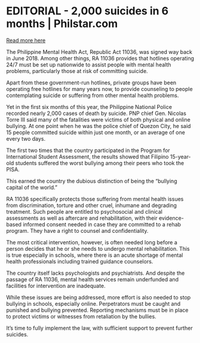 # EDITORIAL - 2,000 suicides in 6 months | Philstar.com

[Read more here](https://www.philstar.com/opinion/2025/07/30/2461739/editorial-2000-suicides-6-months)

The Philippine Mental Health Act, Republic Act 11036, was signed way back in June 2018. Among other things, RA 11036 provides that hotlines operating 24/7 must be set up nationwide to assist people with mental health problems, particularly those at risk of committing suicide.

Apart from these government-run hotlines, private groups have been operating free hotlines for many years now, to provide counseling to people contemplating suicide or suffering from other mental health problems.

Yet in the first six months of this year, the Philippine National Police recorded nearly 2,000 cases of death by suicide. PNP chief Gen. Nicolas Torre III said many of the fatalities were victims of both physical and online bullying. At one point when he was the police chief of Quezon City, he said 15 people committed suicide within just one month, or an average of one every two days.

The first two times that the country participated in the Program for International Student Assessment, the results showed that Filipino 15-year-old students suffered the worst bullying among their peers who took the PISA.

This earned the country the dubious distinction of being the “bullying capital of the world.”

RA 11036 specifically protects those suffering from mental health issues from discrimination, torture and other cruel, inhumane and degrading treatment. Such people are entitled to psychosocial and clinical assessments as well as aftercare and rehabilitation, with their evidence-based informed consent needed in case they are committed to a rehab program. They have a right to counsel and confidentiality.

The most critical intervention, however, is often needed long before a person decides that he or she needs to undergo mental rehabilitation. This is true especially in schools, where there is an acute shortage of mental health professionals including trained guidance counselors.

The country itself lacks psychologists and psychiatrists. And despite the passage of RA 11036, mental health services remain underfunded and facilities for intervention are inadequate.

While these issues are being addressed, more effort is also needed to stop bullying in schools, especially online. Perpetrators must be caught and punished and bullying prevented. Reporting mechanisms must be in place to protect victims or witnesses from retaliation by the bullies.

It’s time to fully implement the law, with sufficient support to prevent further suicides.
